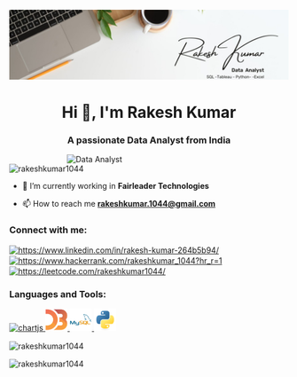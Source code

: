 ![LOGO](https://github.com/rakeshkumar1044/rakeshkumar1044/blob/main/987.jfif)
<h1 align="center">Hi 👋, I'm Rakesh Kumar</h1>
<h3 align="center">A passionate Data Analyst from India</h3>
<img align="right" alt ="Data Analyst" width="400" src="https://encrypted-tbn0.gstatic.com/images?q=tbn:ANd9GcShflUJZ9PUWpK9E57KyNznkqcc1pKQB_-rlA&usqp=CAU">


<p align="left"> <img src="https://komarev.com/ghpvc/?username=rakeshkumar1044&label=Profile%20views&color=0e75b6&style=flat" alt="rakeshkumar1044" /> </p>

- 🔭 I’m currently working in **Fairleader Technologies**

- 📫 How to reach me **rakeshkumar.1044@gmail.com**

<h3 align="left">Connect with me:</h3>
<p align="left">
<a href="https://linkedin.com/in/https://www.linkedin.com/in/rakesh-kumar-264b5b94/" target="blank"><img align="center" src="https://raw.githubusercontent.com/rahuldkjain/github-profile-readme-generator/master/src/images/icons/Social/linked-in-alt.svg" alt="https://www.linkedin.com/in/rakesh-kumar-264b5b94/" height="30" width="40" /></a>
<a href="https://www.hackerrank.com/https://www.hackerrank.com/rakeshkumar_1044?hr_r=1" target="blank"><img align="center" src="https://raw.githubusercontent.com/rahuldkjain/github-profile-readme-generator/master/src/images/icons/Social/hackerrank.svg" alt="https://www.hackerrank.com/rakeshkumar_1044?hr_r=1" height="30" width="40" /></a>
<a href="https://www.leetcode.com/https://leetcode.com/rakeshkumar1044/" target="blank"><img align="center" src="https://raw.githubusercontent.com/rahuldkjain/github-profile-readme-generator/master/src/images/icons/Social/leet-code.svg" alt="https://leetcode.com/rakeshkumar1044/" height="30" width="40" /></a>
</p>

<h3 align="left">Languages and Tools:</h3>
<p align="left"> <a href="https://www.chartjs.org" target="_blank" rel="noreferrer"> <img src="https://www.chartjs.org/media/logo-title.svg" alt="chartjs" width="40" height="40"/> </a> <a href="https://d3js.org/" target="_blank" rel="noreferrer"> <img src="https://raw.githubusercontent.com/devicons/devicon/master/icons/d3js/d3js-original.svg" alt="d3js" width="40" height="40"/> </a> <a href="https://www.mysql.com/" target="_blank" rel="noreferrer"> <img src="https://raw.githubusercontent.com/devicons/devicon/master/icons/mysql/mysql-original-wordmark.svg" alt="mysql" width="40" height="40"/> </a> <a href="https://www.python.org" target="_blank" rel="noreferrer"> <img src="https://raw.githubusercontent.com/devicons/devicon/master/icons/python/python-original.svg" alt="python" width="40" height="40"/> </a> </p>

<p><img align="center" src="https://github-readme-stats.vercel.app/api/top-langs?username=rakeshkumar1044&show_icons=true&locale=en&layout=compact" alt="rakeshkumar1044" /></p>

<p><img align="center" src="https://github-readme-streak-stats.herokuapp.com/?user=rakeshkumar1044&" alt="rakeshkumar1044" /></p>
